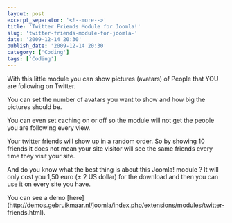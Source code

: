 ```yaml
---
layout: post
excerpt_separator: '<!--more-->'
title: 'Twitter Friends Module for Joomla!'
slug: 'twitter-friends-module-for-joomla-'
date: '2009-12-14 20:30'
publish_date: '2009-12-14 20:30'
category: ['Coding']
tags: ['Coding']
---
```

With this little module you can show pictures (avatars) of People that YOU are
following on Twitter.  
  
You can set the number of avatars you want to show and how big the pictures
should be.  
  
  
  
  
  
  
  
You can even set caching on or off so the module will not get the people you
are following every view.  
  
Your twitter friends will show up in a random order. So by showing 10 friends
it does not mean your site visitor will see the same friends every time they
visit your site.  
  
And do you know what the best thing is about this Joomla! module ? It will
only cost you 1,50 euro (± 2 US dollar) for the download and then you can use
it on every site you have.  
  
You can see a demo
[here](http://demos.gebruikmaar.nl/joomla/index.php/extensions/modules/twitter-
friends.html).

